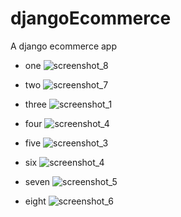 # djangoEcommerce
A django ecommerce app

- one
![screenshot_8](https://user-images.githubusercontent.com/21030885/45230189-14cc3080-b303-11e8-9227-4b85729360a4.jpg)

- two
![screenshot_7](https://user-images.githubusercontent.com/21030885/45230183-0ed64f80-b303-11e8-9004-8eee97c0ff3f.jpg)

- three
![screenshot_1](https://user-images.githubusercontent.com/21030885/45229839-05001c80-b302-11e8-97d0-7dd647fdeb1e.jpg)


- four
![screenshot_4](https://user-images.githubusercontent.com/21030885/45229855-0df0ee00-b302-11e8-88c0-58261d68c3d8.jpg)


- five
![screenshot_3](https://user-images.githubusercontent.com/21030885/45229847-09c4d080-b302-11e8-8ef6-c5c198ceca36.jpg)


- six
![screenshot_4](https://user-images.githubusercontent.com/21030885/45229855-0df0ee00-b302-11e8-88c0-58261d68c3d8.jpg)


- seven
![screenshot_5](https://user-images.githubusercontent.com/21030885/45229902-2bbe5300-b302-11e8-9207-6760e08fb797.jpg)


- eight
![screenshot_6](https://user-images.githubusercontent.com/21030885/45229910-324cca80-b302-11e8-8415-d601a45739e8.jpg)


